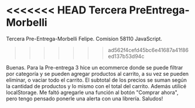 <<<<<<< HEAD
Tercera PreEntrega-Morbelli
=======
Tercera Pre-Entrega-Morbelli Felipe. Comision 58110 JavaScript.
>>>>>>> ad562f4cefd45bc6e41687a41f86ed137b53d94c

Buenas. Para la Pre-entrega 3 hice un ecommerce donde se puede filtrar por categoría y se pueden agregar productos al carrito, a su vez se pueden eliminar, o vaciar todo el carrito.
El subtotal de los precios se suman según la cantidad de productos y lo mismo con el total del carrito. Además utilicé localStorage.
Me faltó agregarle una función al botón "Comprar ahora", pero tengo pensado ponerle una alerta con una librería. Saludos!
